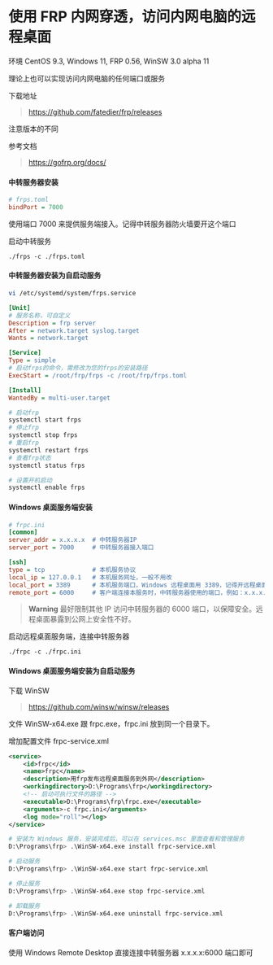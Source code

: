 # 使用 FRP 内网穿透，访问内网电脑的远程桌面

环境 CentOS 9.3, Windows 11, FRP 0.56, WinSW 3.0 alpha 11

理论上也可以实现访问内网电脑的任何端口或服务

下载地址

> https://github.com/fatedier/frp/releases

注意版本的不同

参考文档

> https://gofrp.org/docs/

#### 中转服务器安装

```ini
# frps.toml
bindPort = 7000
```

使用端口 7000 来提供服务端接入。记得中转服务器防火墙要开这个端口

启动中转服务

`./frps -c ./frps.toml`

#### 中转服务器安装为自启动服务

```bash
vi /etc/systemd/system/frps.service
```

```ini
[Unit]
# 服务名称，可自定义
Description = frp server
After = network.target syslog.target
Wants = network.target

[Service]
Type = simple
# 启动frps的命令，需修改为您的frps的安装路径
ExecStart = /root/frp/frps -c /root/frp/frps.toml

[Install]
WantedBy = multi-user.target
```

```bash
# 启动frp
systemctl start frps
# 停止frp
systemctl stop frps
# 重启frp
systemctl restart frps
# 查看frp状态
systemctl status frps

# 设置开机启动
systemctl enable frps
```

#### Windows 桌面服务端安装

```ini
# frpc.ini
[common]
server_addr = x.x.x.x  # 中转服务器IP 
server_port = 7000     # 中转服务器接入端口

[ssh]
type = tcp             # 本机服务协议 
local_ip = 127.0.0.1   # 本机服务网址，一般不用改
local_port = 3389      # 本机服务端口，Windows 远程桌面用 3389，记得开远程桌面服务
remote_port = 6000     # 客户端连接本服务时，中转服务器使用的端口，例如：x.x.x.x:6000，记得中转服务器防火墙要开这个端口。
```

> **Warning**
> 最好限制其他 IP 访问中转服务器的 6000 端口，以保障安全。远程桌面暴露到公网上安全性不好。


启动远程桌面服务端，连接中转服务器

`./frpc -c ./frpc.ini`

#### Windows 桌面服务端安装为自启动服务

下载 WinSW

> https://github.com/winsw/winsw/releases

文件 WinSW-x64.exe 跟 frpc.exe，frpc.ini 放到同一个目录下。

增加配置文件 frpc-service.xml

```xml
<service>
    <id>frpc</id>
    <name>frpc</name>
    <description>用frp发布远程桌面服务到外网</description>
	<workingdirectory>D:\Programs\frp</workingdirectory>
    <!-- 启动可执行文件的路径 -->
    <executable>D:\Programs\frp\frpc.exe</executable>
    <arguments>-c frpc.ini</arguments>
    <log mode="roll"></log>
</service>
```

```bash
# 安装为 Windows 服务，安装完成后，可以在 services.msc 里面查看和管理服务
D:\Programs\frp> .\WinSW-x64.exe install frpc-service.xml

# 启动服务
D:\Programs\frp> .\WinSW-x64.exe start frpc-service.xml

# 停止服务
D:\Programs\frp> .\WinSW-x64.exe stop frpc-service.xml

# 卸载服务
D:\Programs\frp> .\WinSW-x64.exe uninstall frpc-service.xml
```

#### 客户端访问

使用 Windows Remote Desktop 直接连接中转服务器 x.x.x.x:6000 端口即可